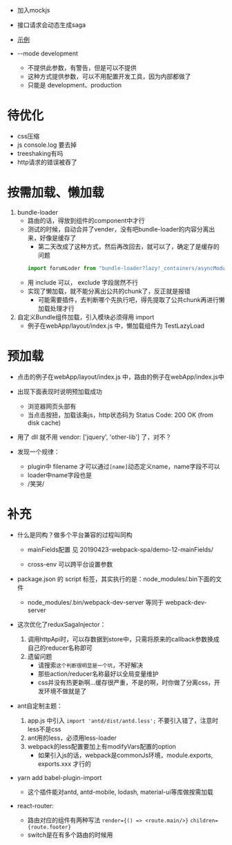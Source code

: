 
* 加入mockjs
* 接口请求会动态生成saga
* [示例]('./src/webApp/containers/asyncModules/test/index.js')

* --mode development
    * 不提供此参数，有警告，但是可以不提供
    * 这种方式提供参数，可以不用配置开发工具，因为内部都做了
    * 只能是 development、production

# 待优化
* css压缩
* js console.log 要去掉
* treeshaking有吗
* http请求的错误被吞了

# 按需加载、懒加载
1. bundle-loader
    * 路由的话，得放到组件的component中才行
    * 测试的时候，自动合并了vender，没有吧bundle-loader的内容分离出来，好像是缓存了
        * 第二天改成了这种方式，然后再改回去，就可以了，确定了是缓存的问题
        ```js
        import forumLoder from "bundle-loader?lazy!_containers/asyncModules/forum";
        ```
    * 用 include 可以， exclude 字段居然不行
    * 实现了懒加载，就不能分离出公共的chunk了，反正就是报错
        * 可能需要插件，去判断哪个先执行吧，得先提取了公共chunk再进行懒加载处理才行
2. 自定义Bundle组件加载，引入模块必须得用 import
    * 例子在webApp/layout/index.js 中，懒加载组件为 TestLazyLoad

# 预加载
* 点击的例子在webApp/layout/index.js 中，路由的例子在webApp/index.js中
* 出现下面表现时说明预加载成功
    * 浏览器网页头部有 <link rel="prefetch" as="script" href="/scripts/async-9-b076c.js">
    * 当点击按扭，加载该条js，http状态码为 Status Code: 200 OK (from disk cache)

* 用了 dll 就不用 vendor: ['jquery', 'other-lib'] 了，对不？

* 发现一个规律：
    * plugin中 filename 才可以通过`[name]`动态定义name，name字段不可以
    * loader中name字段也是
    * /笑哭/

# 补充
* 什么是同构？做多个平台兼容的过程叫同构
    * mainFields配置 见 20190423-webpack-spa/demo-12-mainFields/

    * cross-env 可以跨平台设置参数
* package.json 的 script 标签，其实执行的是：node_modules/.bin下面的文件
    * node_modules/.bin/webpack-dev-server 等同于 webpack-dev-server
* 这次优化了reduxSagaInjector：
    1. 调用httpApi时，可以存数据到store中，只需将原来的callback参数换成自己的reducer名称即可
    2. 遗留问题
        * 请搜索`这个判断很明显是一个坑`，不好解决
        * 那些action/reducer名称最好以全局变量维护
        * css并没有热更新啊...缓存很严重，不是的啊，时你做了分离css，开发环境不做就是了
* ant自定制主题：
    1. app.js 中引入 `import 'antd/dist/antd.less';` 不要引入错了，注意时less不是css
    2. ant用的less，必须用less-loader
    3. webpack的less配置要加上有modifyVars配置的option
        * 如果引入js的话，webpack是commonJs环境，module.exports, exports.xxx 才行的
* yarn add babel-plugin-import
    * 这个插件能对antd, antd-mobile, lodash, material-ui等库做按需加载

* react-router:
    * 路由对应的组件有两种写法 `render={() => <route.main/>}` `children={route.footer}`
    * switch是在有多个路由的时候用



    